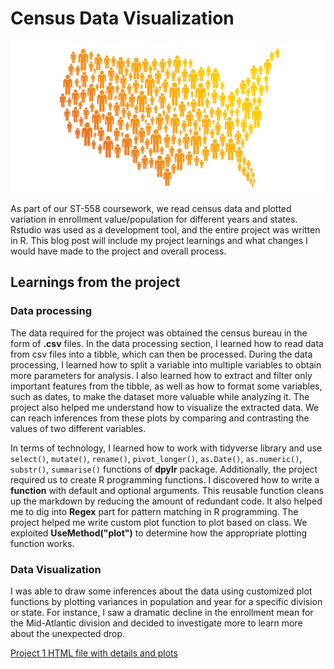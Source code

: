 # Census Data Visualization

![Population](/docs/assets/img/population.png)

As part of our ST-558 coursework, we read census data and plotted variation in enrollment value/population for different years and states. 
Rstudio was used as a development tool, and the entire project was written in R. This blog post will include my project learnings and what 
changes I would have made to the project and overall process.

## Learnings from the project

### Data processing

The data required for the project was obtained the census bureau in the form of **.csv** files. In the data processing section, I learned how to read data from csv files into a tibble, which can then be processed. During the data processing, I learned how to split a variable into multiple variables to obtain more parameters for analysis. I also learned how to extract and filter only important features from the tibble, as well as how to format some variables, such as dates, to make the dataset more valuable while analyzing it. The project also helped me understand how to visualize the extracted data. We can reach inferences from these plots by comparing and contrasting the values of two different variables.

In terms of technology,  I learned how to work with tidyverse library and use `select()`, `mutate()`, `rename()`, `pivot_longer()`, `as.Date()`, `as.numeric()`, `substr()`, `summarise()` functions of **dpylr** package. Additionally, the project required us to create R programming functions. I discovered how to write a **function** with default and optional arguments. This reusable function cleans up the markdown by reducing the amount of redundant code. It also helped me to dig into **Regex** part for pattern matching in R programming. The project helped me write custom plot function to plot based on class. We exploited **UseMethod("plot")** to determine how the appropriate plotting function works.

### Data Visualization

I was able to draw some inferences about the data using customized plot functions by plotting variances in population and year for a specific division or state. For instance, I saw a dramatic decline in the enrollment mean for the Mid-Atlantic division and decided to investigate more to learn more about the unexpected drop. 

[Project 1 HTML file with details and plots](https://suyogd9.github.io/Project_1_sdharma2.html)
